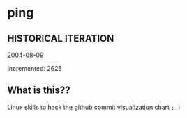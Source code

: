 # ping

## HISTORICAL ITERATION
2004-08-09

Incremented: 2625

## What is this?? 
Linux skills to hack the github commit visualization chart `;-)`
